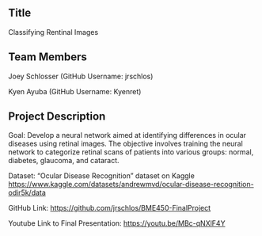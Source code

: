 ## Title
  Classifying Rentinal Images
## Team Members
  Joey Schlosser (GitHub Username: jrschlos) 
  
  Kyen Ayuba (GitHub Username: Kyenret)

## Project Description
  Goal: Develop a neural network aimed at identifying differences in ocular diseases using retinal images.
  The objective involves training the neural network to categorize retinal scans of patients into various groups: normal,    diabetes, glaucoma, and cataract.

  Dataset: “Ocular Disease Recognition” dataset on Kaggle
  https://www.kaggle.com/datasets/andrewmvd/ocular-disease-recognition-odir5k/data

  GitHub Link: https://github.com/jrschlos/BME450-FinalProject

  Youtube Link to Final Presentation: https://youtu.be/MBc-qNXlF4Y
